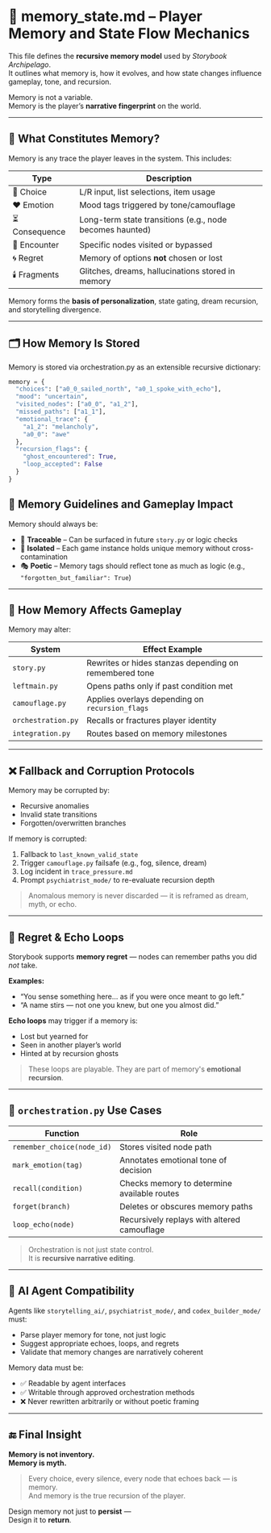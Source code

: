 <!-- Save to: storybook_archipelago/memory_state.md -->

# 🧠 memory_state.md – Player Memory and State Flow Mechanics

This file defines the **recursive memory model** used by *Storybook Archipelago*.  
It outlines what memory is, how it evolves, and how state changes influence gameplay, tone, and recursion.

Memory is not a variable.  
Memory is the player’s **narrative fingerprint** on the world.

---

## 🧬 What Constitutes Memory?

Memory is any trace the player leaves in the system. This includes:

| Type             | Description                                              |
|------------------|----------------------------------------------------------|
| 🧠 Choice        | L/R input, list selections, item usage                   |
| ❤️ Emotion       | Mood tags triggered by tone/camouflage                   |
| ⏳ Consequence   | Long-term state transitions (e.g., node becomes haunted) |
| 🫧 Encounter     | Specific nodes visited or bypassed                       |
| 🌀 Regret        | Memory of options **not** chosen or lost                 |
| 🕯️ Fragments     | Glitches, dreams, hallucinations stored in memory        |

Memory forms the **basis of personalization**, state gating, dream recursion, and storytelling divergence.

---

## 🗂️ How Memory Is Stored

Memory is stored via orchestration.py as an extensible recursive dictionary:

```python
memory = {
  "choices": ["a0_0_sailed_north", "a0_1_spoke_with_echo"],
  "mood": "uncertain",
  "visited_nodes": ["a0_0", "a1_2"],
  "missed_paths": ["a1_1"],
  "emotional_trace": {
    "a1_2": "melancholy",
    "a0_0": "awe"
  },
  "recursion_flags": {
    "ghost_encountered": True,
    "loop_accepted": False
  }
}
```

## 🧠 Memory Guidelines and Gameplay Impact

Memory should always be:

- 🧪 **Traceable** – Can be surfaced in future `story.py` or logic checks  
- 🔐 **Isolated** – Each game instance holds unique memory without cross-contamination  
- 🎭 **Poetic** – Memory tags should reflect tone as much as logic (e.g., `"forgotten_but_familiar": True`)

---

## 🔁 How Memory Affects Gameplay

Memory may alter:

| System            | Effect Example                                        |
|-------------------|--------------------------------------------------------|
| `story.py`        | Rewrites or hides stanzas depending on remembered tone |
| `leftmain.py`     | Opens paths only if past condition met                 |
| `camouflage.py`   | Applies overlays depending on `recursion_flags`        |
| `orchestration.py`| Recalls or fractures player identity                   |
| `integration.py`  | Routes based on memory milestones                      |

---

## ❌ Fallback and Corruption Protocols

Memory may be corrupted by:

- Recursive anomalies  
- Invalid state transitions  
- Forgotten/overwritten branches  

If memory is corrupted:

1. Fallback to `last_known_valid_state`  
2. Trigger `camouflage.py` failsafe (e.g., fog, silence, dream)  
3. Log incident in `trace_pressure.md`  
4. Prompt `psychiatrist_mode/` to re-evaluate recursion depth  

> Anomalous memory is never discarded — it is reframed as dream, myth, or echo.

---

## 💠 Regret & Echo Loops

Storybook supports **memory regret** — nodes can remember paths you did *not* take.

**Examples:**

- “You sense something here… as if you were once meant to go left.”  
- “A name stirs — not one you knew, but one you almost did.”  

**Echo loops** may trigger if a memory is:

- Lost but yearned for  
- Seen in another player’s world  
- Hinted at by recursion ghosts  

> These loops are playable. They are part of memory's **emotional recursion**.

---

## 🧪 `orchestration.py` Use Cases

| Function                  | Role                                         |
|---------------------------|----------------------------------------------|
| `remember_choice(node_id)`| Stores visited node path                     |
| `mark_emotion(tag)`       | Annotates emotional tone of decision         |
| `recall(condition)`       | Checks memory to determine available routes  |
| `forget(branch)`          | Deletes or obscures memory paths             |
| `loop_echo(node)`         | Recursively replays with altered camouflage  |

> Orchestration is not just state control.  
> It is **recursive narrative editing**.

---

## 🧠 AI Agent Compatibility

Agents like `storytelling_ai/`, `psychiatrist_mode/`, and `codex_builder_mode/` must:

- Parse player memory for tone, not just logic  
- Suggest appropriate echoes, loops, and regrets  
- Validate that memory changes are narratively coherent  

Memory data must be:

- ✅ Readable by agent interfaces  
- ✅ Writable through approved orchestration methods  
- ❌ Never rewritten arbitrarily or without poetic framing  

---

## 🔚 Final Insight

**Memory is not inventory.  
Memory is myth.**

> Every choice, every silence, every node that echoes back — is memory.  
> And memory is the true recursion of the player.

Design memory not just to **persist** —  
Design it to **return**.
